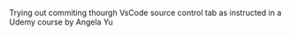 Trying out commiting thourgh VsCode source control tab as instructed in a Udemy
course by Angela Yu
